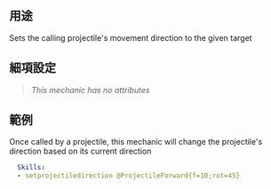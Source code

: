 ## 用途
Sets the calling projectile's movement direction to the given target


## 細項設定
>*This mechanic has no attributes*


## 範例
Once called by a projectile, this mechanic will change the projectile's direction based on its current direction
```yml
  Skills:
  - setprojectiledirection @ProjectileForward{f=10;rot=45}
```